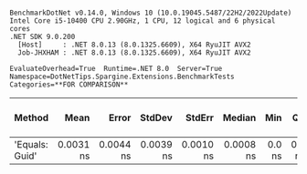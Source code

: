 ```

BenchmarkDotNet v0.14.0, Windows 10 (10.0.19045.5487/22H2/2022Update)
Intel Core i5-10400 CPU 2.90GHz, 1 CPU, 12 logical and 6 physical cores
.NET SDK 9.0.200
  [Host]     : .NET 8.0.13 (8.0.1325.6609), X64 RyuJIT AVX2
  Job-JHXHAM : .NET 8.0.13 (8.0.1325.6609), X64 RyuJIT AVX2

EvaluateOverhead=True  Runtime=.NET 8.0  Server=True  
Namespace=DotNetTips.Spargine.Extensions.BenchmarkTests  Categories=**FOR COMPARISON**  

```
| Method         | Mean      | Error     | StdDev    | StdErr    | Median    | Min    | Q1     | Q3        | Max       | Op/s              | CI99.9% Margin | Iterations | Kurtosis | MValue | Skewness | Rank | LogicalGroup | Baseline | Completed Work Items | Lock Contentions | Exceptions | Code Size | Allocated |
|--------------- |----------:|----------:|----------:|----------:|----------:|-------:|-------:|----------:|----------:|------------------:|---------------:|-----------:|---------:|-------:|---------:|-----:|------------- |--------- |---------------------:|-----------------:|-----------:|----------:|----------:|
| &#39;Equals: Guid&#39; | 0.0031 ns | 0.0044 ns | 0.0039 ns | 0.0010 ns | 0.0008 ns | 0.0 ns | 0.0 ns | 0.0054 ns | 0.0126 ns | 322,745,445,910.6 |       6.999 ns |      14.00 |    2.802 |  2.250 |   0.9384 |    1 | *            | No       |                    - |                - |          - |      42 B |         - |
